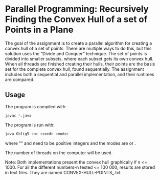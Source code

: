 # Parallel Programming: Recursively Finding the Convex Hull of a set of Points in a Plane
The goal of the assignment is to create a parallel algorithm for creating a convex hull of a set of points. There are multiple ways to do this, but this solution uses the “Divide and Conquer” technique. The set of points is divided into smaller subsets, where each subset gets its own convex hull. When all threads are finished creating their hulls, their points are the basis set for the complete convex hull, found sequentially. The assignment includes both a sequential and parallel implementation, and their runtimes are compared.

## Usage
The program is compiled with:
```bash
javac *.java
```

The program is run with: 
```bash
java Oblig5 <n> <seed> <mode>
```
where "<n>" and <seed> need to be positive integers and the modes are <seq> or <par>. 

The number of threads on the computer will be used. 

Note:
Both implementations present the convex hull graphically if n <= 1000.
For all the different numbers-n tested <= 100 000, results are stored in text files. They are named CONVEX-HULL-POINTS_<n>.txt
